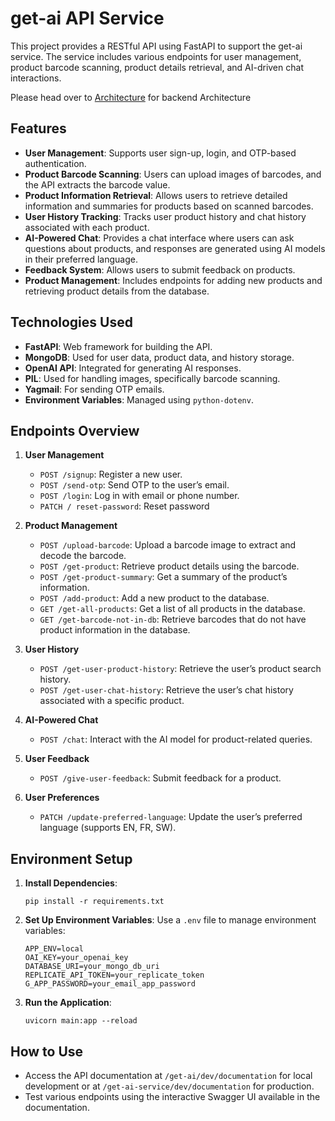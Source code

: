 # get-ai API Service

This project provides a RESTful API using FastAPI to support the get-ai service. The service includes various endpoints for user management, product barcode scanning, product details retrieval, and AI-driven chat interactions.

Please head over to [Architecture](Architecture.md?plain=1) for backend Architecture

## Features

- **User Management**: Supports user sign-up, login, and OTP-based authentication.
- **Product Barcode Scanning**: Users can upload images of barcodes, and the API extracts the barcode value.
- **Product Information Retrieval**: Allows users to retrieve detailed information and summaries for products based on scanned barcodes.
- **User History Tracking**: Tracks user product history and chat history associated with each product.
- **AI-Powered Chat**: Provides a chat interface where users can ask questions about products, and responses are generated using AI models in their preferred language.
- **Feedback System**: Allows users to submit feedback on products.
- **Product Management**: Includes endpoints for adding new products and retrieving product details from the database.

## Technologies Used

- **FastAPI**: Web framework for building the API.
- **MongoDB**: Used for user data, product data, and history storage.
- **OpenAI API**: Integrated for generating AI responses.
- **PIL**: Used for handling images, specifically barcode scanning.
- **Yagmail**: For sending OTP emails.
- **Environment Variables**: Managed using `python-dotenv`.

## Endpoints Overview

1. **User Management**
   - `POST /signup`: Register a new user.
   - `POST /send-otp`: Send OTP to the user’s email.
   - `POST /login`: Log in with email or phone number.
   - `PATCH / reset-password`: Reset password

2. **Product Management**
   - `POST /upload-barcode`: Upload a barcode image to extract and decode the barcode.
   - `POST /get-product`: Retrieve product details using the barcode.
   - `POST /get-product-summary`: Get a summary of the product’s information.
   - `POST /add-product`: Add a new product to the database.
   - `GET /get-all-products`: Get a list of all products in the database.
   - `GET /get-barcode-not-in-db`: Retrieve barcodes that do not have product information in the database.

3. **User History**
   - `POST /get-user-product-history`: Retrieve the user’s product search history.
   - `POST /get-user-chat-history`: Retrieve the user’s chat history associated with a specific product.

4. **AI-Powered Chat**
   - `POST /chat`: Interact with the AI model for product-related queries.

5. **User Feedback**
   - `POST /give-user-feedback`: Submit feedback for a product.

6. **User Preferences**
   - `PATCH /update-preferred-language`: Update the user’s preferred language (supports EN, FR, SW).

## Environment Setup

1. **Install Dependencies**:
   ```
   pip install -r requirements.txt
   ```

2. **Set Up Environment Variables**:
   Use a `.env` file to manage environment variables:
   ```
   APP_ENV=local
   OAI_KEY=your_openai_key
   DATABASE_URI=your_mongo_db_uri
   REPLICATE_API_TOKEN=your_replicate_token
   G_APP_PASSWORD=your_email_app_password
   ```

3. **Run the Application**:
   ```
   uvicorn main:app --reload
   ```

## How to Use

- Access the API documentation at `/get-ai/dev/documentation` for local development or at `/get-ai-service/dev/documentation` for production.
- Test various endpoints using the interactive Swagger UI available in the documentation.
